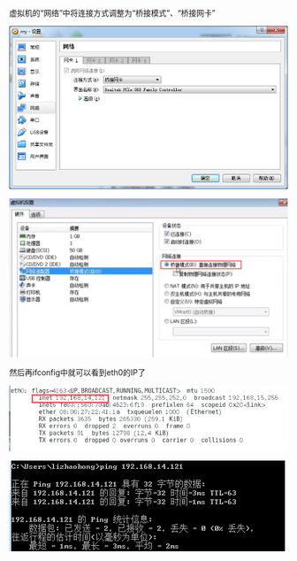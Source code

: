 虚拟机的“网络”中将连接方式调整为“桥接模式”、“桥接网卡”

![](/assets/zxcxczxczxczxcimport.png)

![](/assets/adasdasdwqeqweqwe.png)

然后再ifconfig中就可以看到eth0的IP了

![](/assets/asddsasadasdsadsaddasimport.png)

![](/assets/zzxzx8848484848484import.png)

